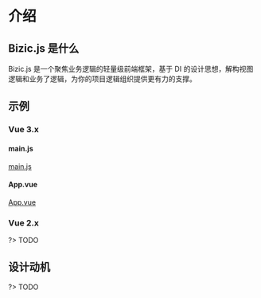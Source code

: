 # 介绍

## Bizic.js 是什么

Bizic.js 是一个聚焦业务逻辑的轻量级前端框架，基于 DI 的设计思想，解构视图逻辑和业务了逻辑，为你的项目逻辑组织提供更有力的支撑。

## 示例

<!-- tabs:start -->
### **Vue 3.x**

####  main.js
[main.js](https://raw.githubusercontent.com/bizic/examples/master/packages/vue3-simple/src/main.js ':include :type=code')

#### App.vue
[App.vue](https://raw.githubusercontent.com/bizic/examples/master/packages/vue3-simple/src/App.vue ':include :type=code')


### **Vue 2.x**

 ?> TODO

<!-- tabs:end -->

## 设计动机

?> TODO